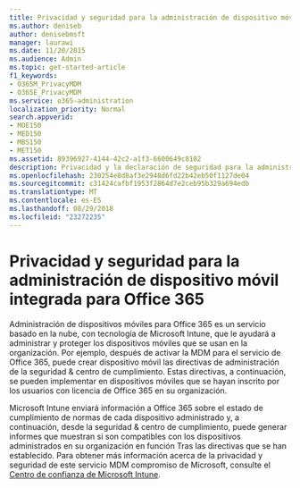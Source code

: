 ```yaml
---
title: Privacidad y seguridad para la administración de dispositivo móvil integrada para Office 365
ms.author: deniseb
author: denisebmsft
manager: laurawi
ms.date: 11/20/2015
ms.audience: Admin
ms.topic: get-started-article
f1_keywords:
- O365M_PrivacyMDM
- O365E_PrivacyMDM
ms.service: o365-administration
localization_priority: Normal
search.appverid:
- MOE150
- MED150
- MBS150
- MET150
ms.assetid: 89396927-4144-42c2-a1f3-6600649c8102
description: Privacidad y la declaración de seguridad para la administración de dispositivos móviles para Office 365, un servicio basado en la nube, con tecnología de Microsoft Intune, que le ayudará a administración y proteger los dispositivos móviles que se usan en la organización.
ms.openlocfilehash: 230254e8d8af3e2948d6fd22b42eb50f1127de04
ms.sourcegitcommit: c31424cafbf1953f2864d7e2ceb95b329a694edb
ms.translationtype: MT
ms.contentlocale: es-ES
ms.lasthandoff: 08/29/2018
ms.locfileid: "23272235"
---
```

# <a name="privacy-and-security-for-built-in-mobile-device-management-for-office-365"></a>Privacidad y seguridad para la administración de dispositivo móvil integrada para Office 365

Administración de dispositivos móviles para Office 365 es un servicio basado en la nube, con tecnología de Microsoft Intune, que le ayudará a administrar y proteger los dispositivos móviles que se usan en la organización. Por ejemplo, después de activar la MDM para el servicio de Office 365, puede crear dispositivo móvil las directivas de administración de la seguridad &amp; centro de cumplimiento. Estas directivas, a continuación, se pueden implementar en dispositivos móviles que se hayan inscrito por los usuarios con licencia de Office 365 en su organización.
  
Microsoft Intune enviará información a Office 365 sobre el estado de cumplimiento de normas de cada dispositivo administrado y, a continuación, desde la seguridad &amp; centro de cumplimiento, puede generar informes que muestran si son compatibles con los dispositivos administrados en su organización en función Tras las directivas que se han establecido. Para obtener más información acerca de la privacidad y seguridad de este servicio MDM compromiso de Microsoft, consulte el [Centro de confianza de Microsoft Intune](https://www.microsoft.com/en-us/server-cloud/products/intune-trust-center/overview.aspx). 
  

